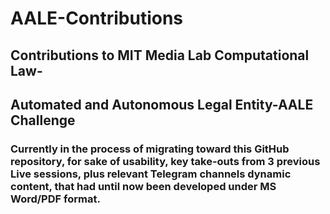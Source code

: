 # AALE-Contributions

## Contributions to MIT Media Lab Computational Law- 

## Automated and Autonomous Legal Entity-AALE Challenge

### Currently in the process of migrating toward this GitHub repository, for sake of usability, key take-outs from 3 previous Live sessions, plus relevant Telegram channels dynamic content, that had until now been developed under MS Word/PDF format. 
